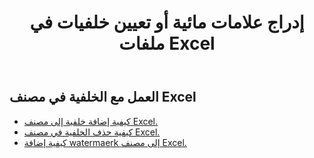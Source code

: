 ﻿---
title: إدراج علامات مائية أو تعيين خلفيات في ملفات Excel
second_title: Documen
linktitle: العلامة المائية والخلفية
type: docs
url: /ar/watermark-and-background/
aliases: [ /export/excel-chart-to-different-formats/，/workbook/background/]
keywords: Excel, Office Cloud, REST API, Spreadsheet, PDF, CSV, Json, Markdown, Watermark, Backgroun
description: يدعم Cloud REST العمل في الخلفية على مصنف Excel. تدعم مجموعة أدوات تطوير البرامج (SDK) أنواعًا مختلفة من لغات التطوير، بما في ذلك Android وGo وNodeJS وRuby وSwift.
weight: 20
kwords: Excel، Office السحابة، REST API، جدول بيانات، PDF، CSV، Json، Markdown، علامة مائية، الخلفية
---
## العمل مع الخلفية في مصنف Excel

- [كيفية إضافة خلفية إلى مصنف Excel.](/cells/ar/add-background-in-excel-file/)
- [كيفية حذف الخلفية في مصنف Excel.](/cells/ar/delete-background-in-excel-file/)
- [كيفية إضافة watermaerk إلى مصنف Excel.](/cells/ar/delete-background-in-excel-file/)
